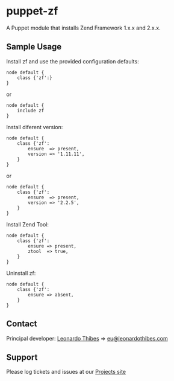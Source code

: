 puppet-zf
=========

A Puppet module that installs Zend Framework 1.x.x and 2.x.x.

## Sample Usage
Install zf and use the provided configuration defaults:
```puppet
node default {
	class {'zf':}
}
```
or
```puppet
node default {
	include zf
}
```

Install diferent version:
```puppet
node default {
	class {'zf':
		ensure  => present,
		version => '1.11.11',
	}
}
```
or
```puppet
node default {
	class {'zf':
		ensure  => present,
		version => '2.2.5',
	}
}
```

Install Zend Tool:
```puppet
node default {
	class {'zf':
		ensure => present,
		ztool  => true,
	}
}
```

Uninstall zf:
```puppet
node default {
	class {'zf':
		ensure => absent,
	}
}
```

Contact
-------

Principal developer:
	[Leonardo Thibes](http://leonardothibes.com) => [eu@leonardothibes.com](mailto:eu@leonardothibes.com)

Support
-------

Please log tickets and issues at our [Projects site](https://github.com/leonardothibes/puppet-zf/issues)
